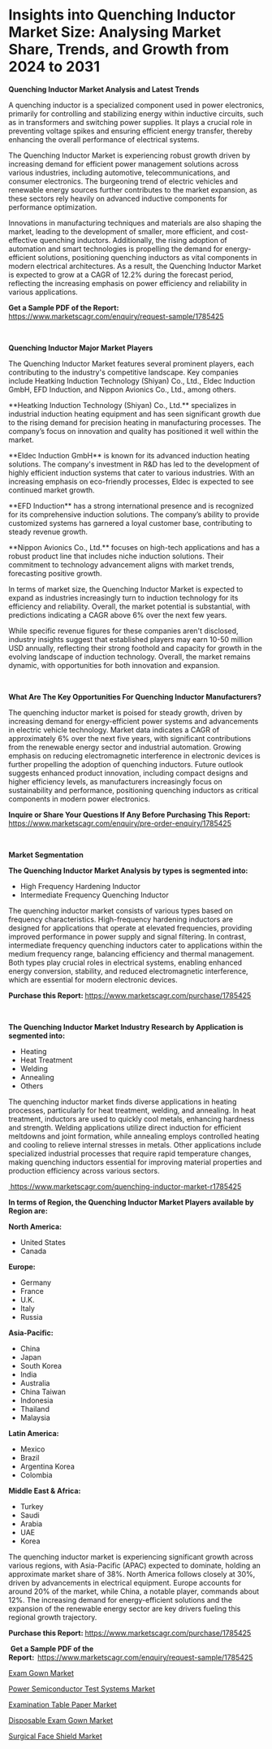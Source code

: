 <p><h1>Insights into Quenching Inductor Market Size: Analysing Market Share, Trends, and Growth from 2024 to 2031</h1></p><p><strong>Quenching Inductor Market Analysis and Latest Trends</strong></p>
<p><p>A quenching inductor is a specialized component used in power electronics, primarily for controlling and stabilizing energy within inductive circuits, such as in transformers and switching power supplies. It plays a crucial role in preventing voltage spikes and ensuring efficient energy transfer, thereby enhancing the overall performance of electrical systems.</p><p>The Quenching Inductor Market is experiencing robust growth driven by increasing demand for efficient power management solutions across various industries, including automotive, telecommunications, and consumer electronics. The burgeoning trend of electric vehicles and renewable energy sources further contributes to the market expansion, as these sectors rely heavily on advanced inductive components for performance optimization.</p><p>Innovations in manufacturing techniques and materials are also shaping the market, leading to the development of smaller, more efficient, and cost-effective quenching inductors. Additionally, the rising adoption of automation and smart technologies is propelling the demand for energy-efficient solutions, positioning quenching inductors as vital components in modern electrical architectures. As a result, the Quenching Inductor Market is expected to grow at a CAGR of 12.2% during the forecast period, reflecting the increasing emphasis on power efficiency and reliability in various applications.</p></p>
<p><strong>Get a Sample PDF of the Report:&nbsp;</strong> <a href="https://www.marketscagr.com/enquiry/request-sample/1785425?utm_campaign=1789&utm_medium=2&utm_source=Github&utm_content=ia&utm_term=18122024&utm_id=quenching-inductor">https://www.marketscagr.com/enquiry/request-sample/1785425</a></p>
<p>&nbsp;</p>
<p><strong>Quenching Inductor Major Market Players</strong></p>
<p><p>The Quenching Inductor Market features several prominent players, each contributing to the industry's competitive landscape. Key companies include Heatking Induction Technology (Shiyan) Co., Ltd., Eldec Induction GmbH, EFD Induction, and Nippon Avionics Co., Ltd., among others.</p><p>**Heatking Induction Technology (Shiyan) Co., Ltd.** specializes in industrial induction heating equipment and has seen significant growth due to the rising demand for precision heating in manufacturing processes. The company’s focus on innovation and quality has positioned it well within the market.</p><p>**Eldec Induction GmbH** is known for its advanced induction heating solutions. The company's investment in R&D has led to the development of highly efficient induction systems that cater to various industries. With an increasing emphasis on eco-friendly processes, Eldec is expected to see continued market growth.</p><p>**EFD Induction** has a strong international presence and is recognized for its comprehensive induction solutions. The company’s ability to provide customized systems has garnered a loyal customer base, contributing to steady revenue growth.</p><p>**Nippon Avionics Co., Ltd.** focuses on high-tech applications and has a robust product line that includes niche induction solutions. Their commitment to technology advancement aligns with market trends, forecasting positive growth.</p><p>In terms of market size, the Quenching Inductor Market is expected to expand as industries increasingly turn to induction technology for its efficiency and reliability. Overall, the market potential is substantial, with predictions indicating a CAGR above 6% over the next few years.</p><p>While specific revenue figures for these companies aren't disclosed, industry insights suggest that established players may earn 10-50 million USD annually, reflecting their strong foothold and capacity for growth in the evolving landscape of induction technology. Overall, the market remains dynamic, with opportunities for both innovation and expansion.</p></p>
<p>&nbsp;</p>
<p><strong>What Are The Key Opportunities For Quenching Inductor Manufacturers?</strong></p>
<p><p>The quenching inductor market is poised for steady growth, driven by increasing demand for energy-efficient power systems and advancements in electric vehicle technology. Market data indicates a CAGR of approximately 6% over the next five years, with significant contributions from the renewable energy sector and industrial automation. Growing emphasis on reducing electromagnetic interference in electronic devices is further propelling the adoption of quenching inductors. Future outlook suggests enhanced product innovation, including compact designs and higher efficiency levels, as manufacturers increasingly focus on sustainability and performance, positioning quenching inductors as critical components in modern power electronics.</p></p>
<p><strong>Inquire or Share Your Questions If Any Before Purchasing This Report:</strong> <a href="https://www.marketscagr.com/enquiry/pre-order-enquiry/1785425?utm_campaign=1789&utm_medium=2&utm_source=Github&utm_content=ia&utm_term=18122024&utm_id=quenching-inductor">https://www.marketscagr.com/enquiry/pre-order-enquiry/1785425</a></p>
<p>&nbsp;</p>
<p><strong>Market Segmentation</strong></p>
<p><strong>The Quenching Inductor Market Analysis by types is segmented into:</strong></p>
<p><ul><li>High Frequency Hardening Inductor</li><li>Intermediate Frequency Quenching Inductor</li></ul></p>
<p><p>The quenching inductor market consists of various types based on frequency characteristics. High-frequency hardening inductors are designed for applications that operate at elevated frequencies, providing improved performance in power supply and signal filtering. In contrast, intermediate frequency quenching inductors cater to applications within the medium frequency range, balancing efficiency and thermal management. Both types play crucial roles in electrical systems, enabling enhanced energy conversion, stability, and reduced electromagnetic interference, which are essential for modern electronic devices.</p></p>
<p><strong>Purchase this Report:&nbsp;</strong><a href="https://www.marketscagr.com/purchase/1785425?utm_campaign=1789&utm_medium=2&utm_source=Github&utm_content=ia&utm_term=18122024&utm_id=quenching-inductor">https://www.marketscagr.com/purchase/1785425</a></p>
<p>&nbsp;</p>
<p><strong>The Quenching Inductor Market Industry Research by Application is segmented into:</strong></p>
<p><ul><li>Heating</li><li>Heat Treatment</li><li>Welding</li><li>Annealing</li><li>Others</li></ul></p>
<p><p>The quenching inductor market finds diverse applications in heating processes, particularly for heat treatment, welding, and annealing. In heat treatment, inductors are used to quickly cool metals, enhancing hardness and strength. Welding applications utilize direct induction for efficient meltdowns and joint formation, while annealing employs controlled heating and cooling to relieve internal stresses in metals. Other applications include specialized industrial processes that require rapid temperature changes, making quenching inductors essential for improving material properties and production efficiency across various sectors.</p></p>
<p><a href="https://www.marketscagr.com/quenching-inductor-market-r1785425?utm_campaign=1789&utm_medium=2&utm_source=Github&utm_content=ia&utm_term=18122024&utm_id=quenching-inductor">&nbsp;https://www.marketscagr.com/quenching-inductor-market-r1785425</a></p>
<p><strong>In terms of Region, the Quenching Inductor Market Players available by Region are:</strong></p>
<p>
    <p> <strong> North America: </strong>
        <ul>
            <li>United States</li>
            <li>Canada</li>
        </ul>
        </p> 
    <p> <strong> Europe: </strong>
        <ul>
            <li>Germany</li>
            <li>France</li>
            <li>U.K.</li>
            <li>Italy</li>
            <li>Russia</li>
        </ul>
        </p> 
    <p> <strong> Asia-Pacific: </strong>
        <ul>
            <li>China</li>
            <li>Japan</li>
            <li>South Korea</li>
            <li>India</li>
            <li>Australia</li>
            <li>China Taiwan</li>
            <li>Indonesia</li>
            <li>Thailand</li>
            <li>Malaysia</li>
        </ul>
        </p> 
    <p> <strong> Latin America: </strong>
        <ul>
            <li>Mexico</li>
            <li>Brazil</li>
            <li>Argentina Korea</li>
            <li>Colombia</li>
        </ul>
        </p> 
    <p> <strong> Middle East & Africa: </strong>
        <ul>
            <li>Turkey</li>
            <li>Saudi</li>
            <li>Arabia</li>
            <li>UAE</li>
            <li>Korea</li>
        </ul>
    </p>
    </p>
<p><p>The quenching inductor market is experiencing significant growth across various regions, with Asia-Pacific (APAC) expected to dominate, holding an approximate market share of 38%. North America follows closely at 30%, driven by advancements in electrical equipment. Europe accounts for around 20% of the market, while China, a notable player, commands about 12%. The increasing demand for energy-efficient solutions and the expansion of the renewable energy sector are key drivers fueling this regional growth trajectory.</p></p>
<p><strong>Purchase this Report: </strong><a href="https://www.marketscagr.com/purchase/1785425?utm_campaign=1789&utm_medium=2&utm_source=Github&utm_content=ia&utm_term=18122024&utm_id=quenching-inductor">https://www.marketscagr.com/purchase/1785425</a></p>
<p>&nbsp;<strong>Get a Sample PDF of the Report:&nbsp;&nbsp;</strong><a href="https://www.marketscagr.com/enquiry/request-sample/1785425?utm_campaign=1789&utm_medium=2&utm_source=Github&utm_content=ia&utm_term=18122024&utm_id=quenching-inductor">https://www.marketscagr.com/enquiry/request-sample/1785425</a></p>
<p><strong></strong></p>
<p><p><a href="https://www.linkedin.com/pulse/exam-gown-market-projected-significant-growth-competition-ahqcf?utm_campaign=1789&utm_medium=2&utm_source=Github&utm_content=ia&utm_term=18122024&utm_id=quenching-inductor">Exam Gown Market</a></p><p><a href="https://github.com/XavierTyler76/Market-Research-Report-List-1/blob/main/power-semiconductor-test-systems-market.md?utm_campaign=1789&utm_medium=2&utm_source=Github&utm_content=ia&utm_term=18122024&utm_id=quenching-inductor">Power Semiconductor Test Systems Market</a></p><p><a href="https://www.linkedin.com/pulse/examination-table-paper-market-global-analysis-size-growth-ae7zf?utm_campaign=1789&utm_medium=2&utm_source=Github&utm_content=ia&utm_term=18122024&utm_id=quenching-inductor">Examination Table Paper Market</a></p><p><a href="https://www.linkedin.com/pulse/global-disposable-exam-gown-market-analysis-onmarkets-size-growth-13lwf?utm_campaign=1789&utm_medium=2&utm_source=Github&utm_content=ia&utm_term=18122024&utm_id=quenching-inductor">Disposable Exam Gown Market</a></p><p><a href="https://www.linkedin.com/pulse/anticipated-cagr-114-surgical-face-shield-market-analysis-ovfif?utm_campaign=1789&utm_medium=2&utm_source=Github&utm_content=ia&utm_term=18122024&utm_id=quenching-inductor">Surgical Face Shield Market</a></p></p>